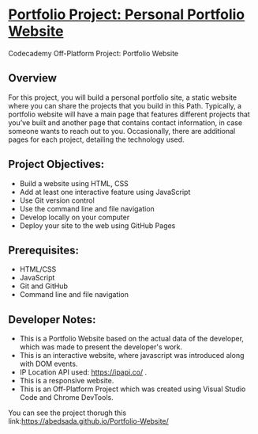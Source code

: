 # [Portfolio Project: Personal Portfolio Website](https://www.codecademy.com/journeys/front-end-engineer/paths/fecj-22-building-interactive-websites/tracks/fecj-22-html-portfolio-project-personal-portfolio-website/modules/wdcp-22-personal-portfolio-project-21965fcf-f975-4849-8103-ac20ba18e97d/kanban_projects/portfolio-website)
Codecademy Off-Platform Project: Portfolio Website

## Overview 

For this project, you will build a personal portfolio site, a static website where you can share the projects that you build in this Path. Typically, a portfolio website will have a main page that features different projects that you’ve built and another page that contains contact information, in case someone wants to reach out to you. Occasionally, there are additional pages for each project, detailing the technology used.

## Project Objectives:

* Build a website using HTML, CSS
* Add at least one interactive feature using JavaScript
* Use Git version control
* Use the command line and file navigation
* Develop locally on your computer
* Deploy your site to the web using GitHub Pages

## Prerequisites:

* HTML/CSS
* JavaScript
* Git and GitHub
* Command line and file navigation


## Developer Notes:

* This is a Portfolio Website based on the actual data of the developer, which was made to present the developer's work.
* This is an interactive website, where javascript was introduced along with DOM events.
* IP Location API used: https://ipapi.co/ . 
* This is a responsive website.
* This is an Off-Platform Project which was created using Visual Studio Code and Chrome DevTools.

You can see the project thorugh this link:https://abedsada.github.io/Portfolio-Website/
